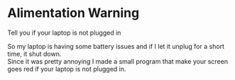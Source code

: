 # Alimentation Warning
Tell you if your laptop is not plugged in

So my laptop is having some battery issues and if I let it unplug for a short time, it shut down.<br/>
Since it was pretty annoying I made a small program that make your screen goes red if your laptop is not plugged in.
